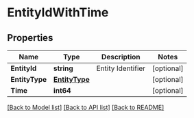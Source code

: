 # EntityIdWithTime

## Properties

Name | Type | Description | Notes
------------ | ------------- | ------------- | -------------
**EntityId** | **string** | Entity Identifier | [optional] 
**EntityType** | [**EntityType**](EntityType.md) |  | [optional] 
**Time** | **int64** |  | [optional] 

[[Back to Model list]](../README.md#documentation-for-models) [[Back to API list]](../README.md#documentation-for-api-endpoints) [[Back to README]](../README.md)


